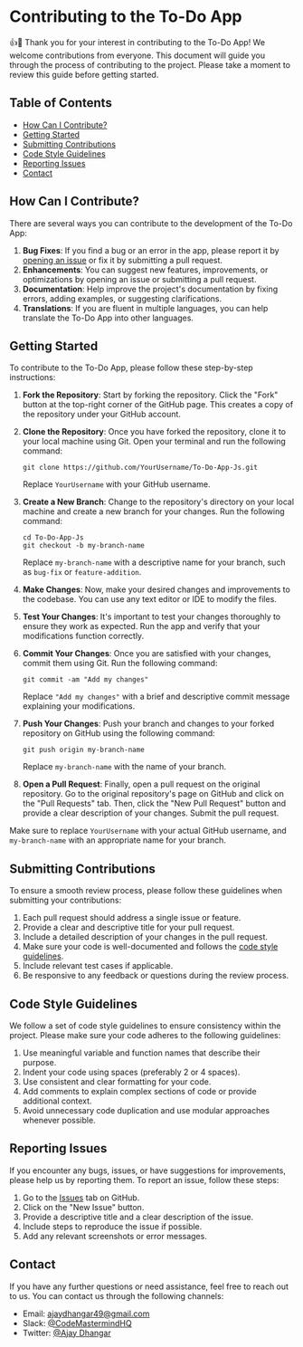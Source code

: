 # Contributing to the To-Do App

👍🎉 Thank you for your interest in contributing to the To-Do App! We welcome contributions from everyone. This document will guide you through the process of contributing to the project. Please take a moment to review this guide before getting started.

## Table of Contents

- [How Can I Contribute?](#how-can-i-contribute)
- [Getting Started](#getting-started)
- [Submitting Contributions](#submitting-contributions)
- [Code Style Guidelines](#code-style-guidelines)
- [Reporting Issues](#reporting-issues)
- [Contact](#contact)

## How Can I Contribute?

There are several ways you can contribute to the development of the To-Do App:

1. **Bug Fixes**: If you find a bug or an error in the app, please report it by [opening an issue](#reporting-issues) or fix it by submitting a pull request.
2. **Enhancements**: You can suggest new features, improvements, or optimizations by opening an issue or submitting a pull request.
3. **Documentation**: Help improve the project's documentation by fixing errors, adding examples, or suggesting clarifications.
4. **Translations**: If you are fluent in multiple languages, you can help translate the To-Do App into other languages.

## Getting Started

To contribute to the To-Do App, please follow these step-by-step instructions:

1. **Fork the Repository**: Start by forking the repository. Click the "Fork" button at the top-right corner of the GitHub page. This creates a copy of the repository under your GitHub account.

2. **Clone the Repository**: Once you have forked the repository, clone it to your local machine using Git. Open your terminal and run the following command:

   ```
   git clone https://github.com/YourUsername/To-Do-App-Js.git
   ```

   Replace `YourUsername` with your GitHub username.

3. **Create a New Branch**: Change to the repository's directory on your local machine and create a new branch for your changes. Run the following command:

   ```
   cd To-Do-App-Js
   git checkout -b my-branch-name
   ```

   Replace `my-branch-name` with a descriptive name for your branch, such as `bug-fix` or `feature-addition`.

4. **Make Changes**: Now, make your desired changes and improvements to the codebase. You can use any text editor or IDE to modify the files.

5. **Test Your Changes**: It's important to test your changes thoroughly to ensure they work as expected. Run the app and verify that your modifications function correctly.

6. **Commit Your Changes**: Once you are satisfied with your changes, commit them using Git. Run the following command:

   ```
   git commit -am "Add my changes"
   ```

   Replace `"Add my changes"` with a brief and descriptive commit message explaining your modifications.

7. **Push Your Changes**: Push your branch and changes to your forked repository on GitHub using the following command:

   ```
   git push origin my-branch-name
   ```

   Replace `my-branch-name` with the name of your branch.

8. **Open a Pull Request**: Finally, open a pull request on the original repository. Go to the original repository's page on GitHub and click on the "Pull Requests" tab. Then, click the "New Pull Request" button and provide a clear description of your changes. Submit the pull request.

Make sure to replace `YourUsername` with your actual GitHub username, and `my-branch-name` with an appropriate name for your branch.

## Submitting Contributions

To ensure a smooth review process, please follow these guidelines when submitting your contributions:

1. Each pull request should address a single issue or feature.
2. Provide a clear and descriptive title for your pull request.
3. Include a detailed description of your changes in the pull request.
4. Make sure your code is well-documented and follows the [code style guidelines](#code-style-guidelines).
5. Include relevant test cases if applicable.
6. Be responsive to any feedback or questions during the review process.

## Code Style Guidelines

We follow a set of code style guidelines to ensure consistency within the project. Please make sure your code adheres to the following guidelines:

1. Use meaningful variable and function names that describe their purpose.
2. Indent your code using spaces (preferably 2 or 4 spaces).
3. Use consistent and clear formatting for your code.
4. Add comments to explain complex sections of code or provide additional context.
5. Avoid unnecessary code duplication and use modular approaches whenever possible.

## Reporting Issues

If you encounter any bugs, issues, or have suggestions for improvements, please help us by reporting them. To report an issue, follow these steps:

1. Go to the [Issues](https://github.com/Ajay-Dhangar/To-Do-App-Js/issues) tab on GitHub.
2. Click on the "New Issue" button.
3. Provide a descriptive title and a clear description of the issue.
4. Include steps to reproduce the issue if possible.
5. Add any relevant screenshots or error messages.

## Contact

If you have any further questions or need assistance, feel free to reach out to us. You can contact us through the following channels:

- Email: [ajaydhangar49@gmail.com](mailto:ajaydhangar49@gmail.com)
- Slack: [@CodeMastermindHQ](https://join.slack.com/t/codemastermindhq/shared_invite/zt-1z3jj9of4-PMLoCPdm2tGUBHJn25qcMQ)
- Twitter: [@Ajay Dhangar](https://twitter.com/AJAYDHA27250016)

